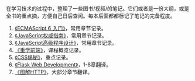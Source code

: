 在学习技术的过程中，整理了一些图书/视频/的笔记。它们或者是一份大纲，或是全书的重点摘，方便自己日后查阅。每本后面都都标记了笔记的完备程度。

1. [《ECMAScript 6 入门》](es-6/guide.md)，常用章节记录。
2. [《JavaScript权威指南》](/javascript-guide/guide.md)，常用章节记录。
3. [《JavaScript高级程序设计》](/professional-javascript/guide.md)，常用章节记录。
4. [《重学前端》](/winter-relearn-fe/guide.md)，课程概览记录。
5. [《CSS揭秘》](/css-secrets.md)，重点记录。
6. [《Flask Web Development》](/flask-web-development.md)，1-8章翻译。
7. [《图解HTTP》](/http.md)，大部分章节翻译。